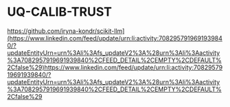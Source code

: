 # UQ-CALIB-TRUST

https://github.com/iryna-kondr/scikit-llm](https://www.linkedin.com/feed/update/urn:li:activity:7082957919691939840/?updateEntityUrn=urn%3Ali%3Afs_updateV2%3A%28urn%3Ali%3Aactivity%3A7082957919691939840%2CFEED_DETAIL%2CEMPTY%2CDEFAULT%2Cfalse%29)https://www.linkedin.com/feed/update/urn:li:activity:7082957919691939840/?updateEntityUrn=urn%3Ali%3Afs_updateV2%3A%28urn%3Ali%3Aactivity%3A7082957919691939840%2CFEED_DETAIL%2CEMPTY%2CDEFAULT%2Cfalse%29
